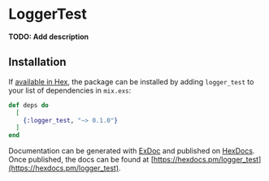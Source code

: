 # LoggerTest

**TODO: Add description**

## Installation

If [available in Hex](https://hex.pm/docs/publish), the package can be installed
by adding `logger_test` to your list of dependencies in `mix.exs`:

```elixir
def deps do
  [
    {:logger_test, "~> 0.1.0"}
  ]
end
```

Documentation can be generated with [ExDoc](https://github.com/elixir-lang/ex_doc)
and published on [HexDocs](https://hexdocs.pm). Once published, the docs can
be found at [https://hexdocs.pm/logger_test](https://hexdocs.pm/logger_test).

